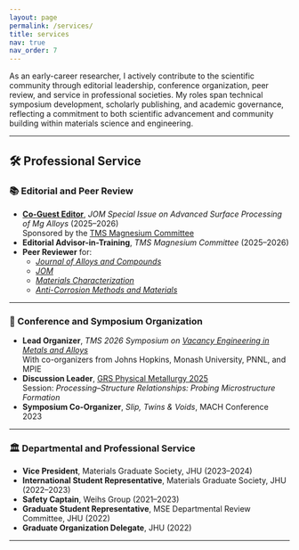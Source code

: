 ```yaml
---
layout: page
permalink: /services/
title: services
nav: true
nav_order: 7
---
```


As an early-career researcher, I actively contribute to the scientific community through editorial leadership, conference organization, peer review, and service in professional societies. My roles span technical symposium development, scholarly publishing, and academic governance, reflecting a commitment to both scientific advancement and community building within materials science and engineering.

---

## 🛠️ Professional Service

### 📚 Editorial and Peer Review

- **[Co-Guest Editor](https://www.tms.org/portal/portal/Publications/Journals/JOM/JOM_Topic_Details.aspx?topicID=7657)**, *JOM Special Issue on Advanced Surface Processing of Mg Alloys* (2025–2026)  
  Sponsored by the [TMS Magnesium Committee](https://www.tms.org/portal/portal/Divisions___Committees/Divisions___Committees/Light_Metals_Division/Magnesium_Committee/home.aspx)
- **Editorial Advisor-in-Training**, *TMS Magnesium Committee* (2025–2026)
- **Peer Reviewer** for:  
  - *[Journal of Alloys and Compounds](https://www.sciencedirect.com/journal/journal-of-alloys-and-compounds)*  
  - *[JOM](https://link.springer.com/journal/11837)*  
  - *[Materials Characterization](https://www.sciencedirect.com/journal/materials-characterization)*  
  - *[Anti-Corrosion Methods and Materials](https://www.emeraldgrouppublishing.com/journal/acmm)*

---

### 🎤 Conference and Symposium Organization

- **Lead Organizer**, *TMS 2026 Symposium on [Vacancy Engineering in Metals and Alloys](https://www.programmaster.org/PM/PM.nsf/UpcomingSymposia/ECDAF036EEBD785585258BD300694FE1?OpenDocument&ParentUNID=DE6C0C1548332CD485258B13005B12FA)*  
  With co-organizers from Johns Hopkins, Monash University, PNNL, and MPIE
- **Discussion Leader**, [GRS Physical Metallurgy 2025](https://www.grc.org/physical-metallurgy-grs-conference/2025/)  
  Session: *Processing–Structure Relationships: Probing Microstructure Formation*
- **Symposium Co-Organizer**, *Slip, Twins & Voids*, MACH Conference 2023

---

### 🏛️ Departmental and Professional Service

- **Vice President**, Materials Graduate Society, JHU (2023–2024)  
- **International Student Representative**, Materials Graduate Society, JHU (2022–2023)  
- **Safety Captain**, Weihs Group (2021–2023)  
- **Graduate Student Representative**, MSE Departmental Review Committee, JHU (2022)
- **Graduate Organization Delegate**, JHU (2022)
  
---
